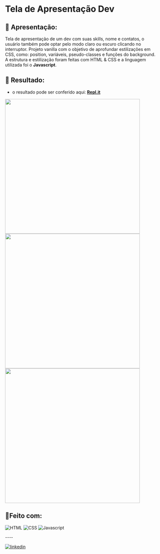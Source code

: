 # Tela de Apresentação Dev

## 📝 Apresentação:
Tela de apresentação de um dev com suas skills, nome e contatos, o usuário também pode optar pelo modo claro ou escuro clicando no interruptor.
Projeto vanilla com o objetivo de aprofundar estilizações em CSS, como: position, variáveis, pseudo-classes e funções do background.
A estrutura e estilização foram feitas com HTML & CSS e a linguagem utilizada foi o **Javascript**.

## 🎨 Resultado:
- o resultado pode ser conferido aqui: [**Repl.it**](https://iuriluna.github.io/tela-apresentacao-dev/) 
<img src="" width="440px">
<img src="" width="440px" >
<img src="" width="440px">

## 🔨Feito com:

<p>
<img src="https://img.shields.io/badge/HTML5-E34F26?style=for-the-badge&logo=html5&logoColor=white" alt="HTML">
<img src="https://img.shields.io/badge/CSS3-1572B6?style=for-the-badge&logo=css3&logoColor=white" alt="CSS">
<img src="https://img.shields.io/badge/JavaScript-F7DF1E?style=for-the-badge&logo=javascript&logoColor=black" alt="Javascript">
<p/>
----

[![linkedin](https://img.shields.io/badge/LinkedIn-0077B5?style=for-the-badge&logo=linkedin&logoColor=white)](https://www.linkedin.com/in/iuri-klimaschenski-luna/)

